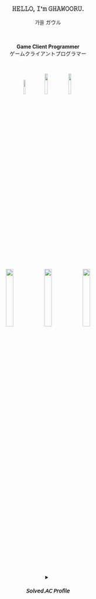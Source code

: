 <div align=center> 

### 𝙷𝙴𝙻𝙻𝙾, 𝙸'𝚖 𝙶𝙷𝙰𝚆𝙾𝙾𝚁𝚄.
가을 ガウル
<br/>  
<br/>

<b> Game Client Programmer </b>
<br/>
ゲームクライアントプログラマー

<br/>

<img src="https://img.shields.io/badge/Unity-0E1128?style=for-the-badge&logo=unity&logoColor=white" width="10%"> <img src="https://img.shields.io/badge/Unreal5-0E1128?style=for-the-badge&logo=unrealengine&logoColor=white" width="12%"> <img src="https://img.shields.io/badge/Unreal4-0E1128?style=for-the-badge&logo=unrealengine&logoColor=white" width="12%">

<br/>
<br/>
  
[<img src = "https://github.com/OGYWORLD/Baekjoon_CPP/assets/76478579/4a8a2701-620a-414c-97da-da0feafb9437" width="20%">](https://ozyworld.notion.site/OZYWORLD-1ac9a90c8cc54da68f7a424402a99040?pvs=4)
[<img src = "https://github.com/OGYWORLD/Baekjoon_CPP/assets/76478579/a157e9f4-76a7-4c08-b438-adf155ec1736" width="20%">](https://ozyworld.notion.site/Daily-Planner-83bff81056c6427dbebe22356d161503?pvs=4)
[<img src = "https://github.com/OGYWORLD/Baekjoon_CPP/assets/76478579/15d77077-35b7-424c-a1fa-7bc2fd028932" width="20%">](https://ozyworld.notion.site/7f1527060eac44989d904fbdcc207ced?pvs=4)

<br/>
<br/>

<details>
<summary>
    
#### 𝘚𝘰𝘭𝘷𝘦𝘥.𝘈𝘊 𝘗𝘳𝘰𝘧𝘪𝘭𝘦
</summary>

[![Solved.ac프로필](http://mazassumnida.wtf/api/v2/generate_badge?boj=ogy1004)](https://solved.ac/ogy1004)
</details>

</div>
